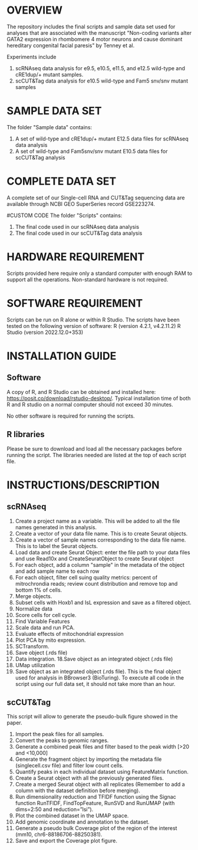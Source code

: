 # OVERVIEW 
The repository includes the final scripts and sample data set used for analyses that are associated with the manuscript "Non-coding variants alter GATA2 expression in rhombomere 4 motor neurons and cause dominant hereditary congenital facial paresis" by Tenney et al. 

Experiments include
1. scRNAseq data analysis for e9.5, e10.5, e11.5, and e12.5 wild-type and cRE1dup/+ mutant samples.
2. scCUT&Tag data analysis for e10.5 wild-type and Fam5 snv/snv mutant samples

# SAMPLE DATA SET

The folder "Sample data" contains:
1. A set of wild-type and cRE1dup/+ mutant E12.5 data files for scRNAseq data analysis
2. A set of wild-type and Fam5snv/snv mutant E10.5 data files for scCUT&Tag analysis

# COMPLETE DATA SET
A complete set of our Single-cell RNA and CUT&Tag sequencing data are available through NCBI GEO SuperSeries record GSE223274. 

#CUSTOM CODE
The folder "Scripts" contains:
1. The final code used in our scRNAseq data analysis
2. The final code used in our scCUT&Tag data analysis

# HARDWARE REQUIREMENT

Scripts provided here require only a standard computer with enough RAM to support all the operations. 
Non-standard hardware is not required.

# SOFTWARE REQUIREMENT

Scripts can be run on R alone or within R Studio. The scripts have been tested on the following version of software: 
R (version 4.2.1, v4.2.11.2)
R Studio (version 2022.12.0+353)

# INSTALLATION GUIDE
## Software

A copy of R, and R Studio can be obtained and installed here: https://posit.co/download/rstudio-desktop/. Typical installation time of both R and R studio on a normal computer should not exceed 30 minutes. 

No other software is required for running the scripts. 

## R libraries
Please be sure to download and load all the necessary packages before running the script. The libraries needed are listed at the top of each script file. 

# INSTRUCTIONS/DESCRIPTION
## scRNAseq
1. Create a project name as a variable. This will be added to all the file names generated in this analysis.
2. Create a vector of your data file name. This is to create Seurat objects.
3. Create a vector of sample names corresponding to the data file name. This is to label the Seurat objects.
4. Load data and create Seurat Object: enter the file path to your data files and use Read10x and CreateSeuratObject to create Seurat object
5. For each object, add a column "sample" in the metadata of the object and add sample name to each row
6. For each object, filter cell suing quality metrics: percent of mitrochrondia reads; review count distribution and remove top and bottom 1% of cells. 
7. Merge objects.
8. Subset cells with Hoxb1 and IsL expression and save as a filtered object. 
9. Normalize data
10. Score cells for cell cycle.
11. Find Variable Features
12. Scale data and run PCA.
13. Evaluate effects of mitochondrial expression
14. Plot PCA by mito expression.
15. SCTransform.
16. Save object (.rds file)
17. Data integration.
18.Save object as an integrated object (.rds file)
19. UMap utilization
20. Save object as an integrated object (.rds file). This is the final object used for analysis in BBrowser3 (BioTuring).
To execute all code in the script using our full data set, it should not take more than an hour. 

## scCUT&Tag
This script will allow to generate the pseudo-bulk figure showed in the paper.
1. Import the peak files for all samples.
2. Convert the peaks to genomic ranges.
3. Generate a combined peak files and filter based to the peak width [>20 and <10,000]
4. Generate the fragment object by importing the metadata file (singlecell.csv file) and filter low count cells.
5. Quantify peaks in each individual dataset using FeatureMatrix function.
6. Create a Seurat object with all the previously generated files.
7. Create a merged Seurat object with all replicates (Remember to add a column with the dataset definition before merging).
8. Run dimensionality reduction and TFIDF function using the Signac function RunTFIDF, FindTopFeature, RunSVD and RunUMAP (with dims=2:50 and reduction=”lsi”).
9. Plot the combined dataset in the UMAP space.
10. Add genomic coordinate and annotation to the dataset.
11. Generate a pseudo bulk Coverage plot of the region of the interest (mm10, chr6-88186706-88250381).
12. Save and export the Coverage plot figure.
